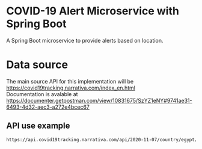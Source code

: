 # COVID-19 Alert Microservice with Spring Boot
A  Spring Boot microservice  to provide alerts based on location.


# Data source
The main source API for this implementation will be https://covid19tracking.narrativa.com/index_en.html  
Documentation is avalable at https://documenter.getpostman.com/view/10831675/SzYZ1eNY#9741ae31-6493-4d32-aec3-a272e4bcec67   
## API use example
```bash 
https://api.covid19tracking.narrativa.com/api/2020-11-07/country/egypt/region/cairo
```
